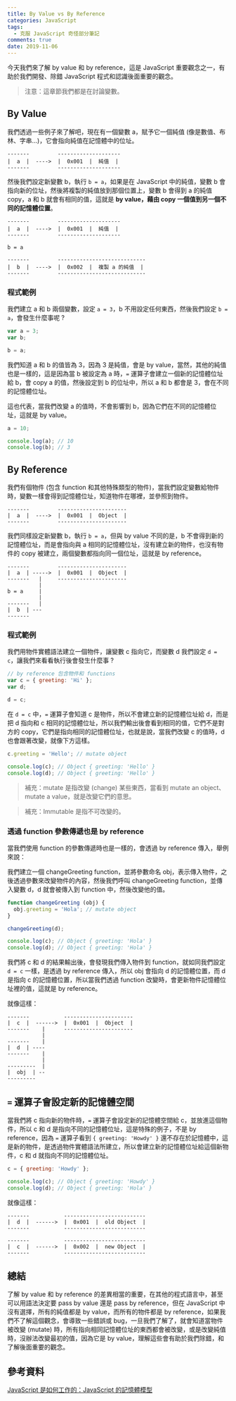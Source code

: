 ```yaml
---
title: By Value vs By Reference
categories: JavaScript
tags:
  - 克服 JavaScript 奇怪部分筆記
comments: true
date: 2019-11-06
---
```


今天我們來了解 by value 和 by reference，這是 JavaScript 重要觀念之一，有助於我們開發、除錯 JavaScript 程式和認識後面重要的觀念。

> 注意：這章節我們都是在討論變數。

## By Value

我們透過一些例子來了解吧，現在有一個變數 a，賦予它一個純值 (像是數值、布林、字串...)，它會指向純值在記憶體中的位址。

```
-------         --------------------
|  a  |  ---->  |  0x001  |  純值  |
-------         --------------------
```

然後我們設定新變數 b，執行 `b = a`，如果是在 JavaScript 中的純值，變數 b 會指向新的位址，然後將複製的純值放到那個位置上，變數 b 會得到 a 的純值 copy，a 和 b 就會有相同的值，這就是 **by value，藉由 copy 一個值到另一個不同的記憶體位置**。

```
-------         --------------------
|  a  |  ---->  |  0x001  |  純值  |
-------         --------------------

b = a

-------         ----------------------------
|  b  |  ---->  |  0x002  |  複製 a 的純值  |
-------         ----------------------------
```

### 程式範例

我們建立 a 和 b 兩個變數，設定 `a = 3`，b 不用設定任何東西，然後我們設定 `b = a`，會發生什麼事呢 ?

```JavaScript
var a = 3;
var b;

b = a;
```

我們知道 a 和 b 的值皆為 3，因為 3 是純值，會是 by value，當然，其他的純值也是一樣的，這是因為當 b 被設定為 a 時，`=` 運算子會建立一個新的記憶體位址給 b，會 copy a 的值，然後設定到 b 的位址中，所以 a 和 b 都會是 3，會在不同的記憶體位址。

這也代表，當我們改變 a 的值時，不會影響到 b，因為它們在不同的記憶體位址，這就是 by value。

```JavaScript
a = 10;

console.log(a); // 10
console.log(b); // 3
```

## By Reference

我們有個物件 (包含 function 和其他特殊類型的物件)，當我們設定變數給物件時，變數一樣會得到記憶體位址，知道物件在哪裡，並參照到物件。

```
-------         ----------------------
|  a  |  ---->  |  0x001  |  Object  |
-------         ----------------------
```

我們同樣設定新變數 b，執行 `b = a`，但與 by value 不同的是，b 不會得到新的記憶體位址，而是會指向與 a 相同的記憶體位址，沒有建立新的物件，也沒有物件的 copy 被建立，兩個變數都指向同一個位址，這就是 by reference。

```
-------         ----------------------
|  a  | ----->  |  0x001  |  Object  |
-------   |     ----------------------
          |
b = a     |
          |
-------   |
|  b  | ---
-------
```

### 程式範例

我們用物件實體語法建立一個物件，讓變數 c 指向它，而變數 d 我們設定 `d = c`，讓我們來看看執行後會發生什麼事 ?

```JavaScript
// by reference 包含物件和 functions
var c = { greeting: 'Hi' };
var d;

d = c;
```

在 `d = c` 中，`=` 運算子會知道 c 是物件，所以不會建立新的記憶體位址給 d，而是把 d 指向和 c 相同的記憶體位址，所以我們輸出後會看到相同的值，它們不是對方的 copy，它們是指向相同的記憶體位址，也就是說，當我們改變 c 的值時，d 也會跟著改變，就像下方這樣。

```JavaScript
c.greeting = 'Hello'; // mutate object

console.log(c); // Object { greeting: 'Hello' }
console.log(d); // Object { greeting: 'Hello' }
```

> 補充：mutate 是指改變 (change) 某些東西，當看到 mutate an object、mutate a value，就是改變它們的意思。

> 補充：Immutable 是指不可改變的。

### 透過 function 參數傳遞也是 by reference

當我們使用 function 的參數傳遞時也是一樣的，會透過 by reference 傳入，舉例來說：

我們建立一個 changeGreeting function，並將參數命名 obj，表示傳入物件，之後透過參數來改變物件的內容，然後我們呼叫 changeGreeting function，並傳入變數 d，d 就會被傳入到 function 中，然後改變他的值。

```JavaScript
function changeGreeting (obj) {
  obj.greeting = 'Hola'; // mutate object
}

changeGreeting(d);

console.log(c); // Object { greeting: 'Hola' }
console.log(d); // Object { greeting: 'Hola' }
```

我們將 c 和 d 的結果輸出後，會發現我們傳入物件到 function，就如同我們設定 `d = c` 一樣，是透過 by reference 傳入，所以 obj 會指向 d 的記憶體位置，而 d 是指向 c 的記憶體位置，所以當我們透過 function 改變時，會更新物件記憶體位址裡的值，這就是 by reference。

就像這樣：

```
-------           ----------------------
|  c  |  ------>  |  0x001  |  Object  |
-------    |      ----------------------
           |
-------    |
|  d  | ----
-------    |
           |
---------  |
|  obj  | --
---------
```

## `=` 運算子會設定新的記憶體空間

當我們將 c 指向新的物件時，`=` 運算子會設定新的記憶體空間給 c，並放進這個物件，所以 c 和 d 是指向不同的記憶體位址，這是特殊的例子，不是 by reference，因為 `=` 運算子看到 `{ greeting: 'Howdy' }` 還不存在於記憶體中，這是新的物件，是透過物件實體語法所建立，所以會建立新的記憶體位址給這個新物件，c 和 d 就指向不同的記憶體位址。

```JavaScript
c = { greeting: 'Howdy' };

console.log(c); // Object { greeting: 'Howdy' }
console.log(d); // Object { greeting: 'Hola' }
```

就像這樣：

```
-------           --------------------------
|  d  |  ------>  |  0x001  |  old Object  |
-------           --------------------------

-------           --------------------------
|  c  |  ------>  |  0x002  |  new Object  |
-------           --------------------------
```

## 總結

了解 by value 和 by reference 的差異相當的重要，在其他的程式語言中，甚至可以用語法決定要 pass by value 還是 pass by reference，但在 JavaScript 中沒有選擇，所有的純值都是 by value，而所有的物件都是 by reference，如果我們不了解這個觀念，會導致一些錯誤或 bug，一旦我們了解了，就會知道當物件被改變 (mutate) 時，所有指向相同記憶體位址的東西都會被改變，或是改變純值時，沒辦法改變最初的值，因為它是 by value，理解這些會有助於我們除錯，和了解後面重要的觀念。

## 參考資料

[JavaScript 是如何工作的：JavaScript 的記憶體模型](https://www.itread01.com/content/1555298404.html)
